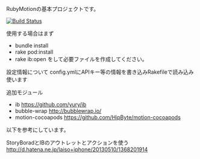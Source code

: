 RubyMotionの基本プロジェクトです。

[![Build Status](https://travis-ci.org/bellx2/HelloMotion.png?branch=master)](https://travis-ci.org/bellx2/HelloMotion)

使用する場合はまず
- bundle install
- rake pod:install
- rake ib:open
をして必要ファイルを作成してください。

設定情報について
 config.ymlにAPIキー等の情報を書き込みRakefileで読み込み使います

追加モジュール

- ib https://github.com/yury/ib
- bubble-wrap http://bubblewrap.io/
- motion-cocoapods https://github.com/HipByte/motion-cocoapods

以下を参考にしています。

StoryBoradとIBのアウトレットとアクションを使う
http://d.hatena.ne.jp/laiso+iphone/20130510/1368201914

